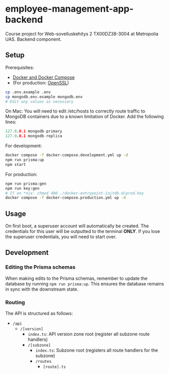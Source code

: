 # employee-management-app-backend

Course project for Web-sovelluskehitys 2 TX00DZ38-3004 at Metropolia UAS. Backend component.

## Setup

Prerequisites:

- [Docker and Docker Compose](https://docker.io)
- (For production: [OpenSSL](https://www.openssl.org))

```bash
cp .env.example .env
cp mongodb.env.example mongodb.env
# Edit any values as necessary
```

On Mac: You will need to edit /etc/hosts to correctly route traffic to MongoDB containers due to a known limitation of Docker. Add the following lines:

```h
127.0.0.1 mongodb-primary
127.0.0.1 mongodb-replica
```

For development:

```bash
docker compose -f docker-compose.development.yml up -d
npm run prisma:up
npm start
```

For production:

```bash
npm run prisma:gen
npm run key:gen
# If on *nix: chmod 400 ./docker-entrypoint-initdb.d/prod.key
docker compose -f docker-compose.production.yml up -d
```

## Usage

On first boot, a superuser account will automatically be created. The credentials for this user will be outputted to the terminal **ONLY**. If you lose the superuser credentials, you will need to start over.

## Development

### Editing the Prisma schemas

When making edits to the Prisma schemas, remember to update the database by running `npm run prisma:up`. This ensures the database remains in sync with the downstream state.

### Routing

The API is structured as follows:

- `/api`
  - `/[version]`
    - `index.ts`: API version zone root (register all subzone route handlers)
    - `/[subzone]`
      - `index.ts`: Subzone root (registers all route handlers for the subzone)
      - `/routes`
        - `[route].ts`

